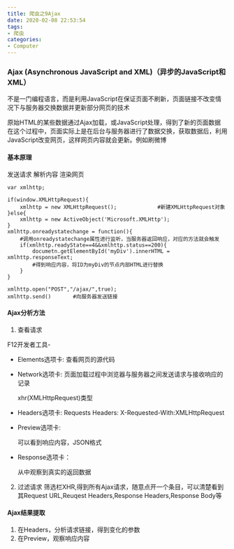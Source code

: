 ```yaml
---
title: 爬虫之9Ajax
date: 2020-02-08 22:53:54
tags:
- 爬虫
categories: 
- Computer
---
```



### Ajax (Asynchronous JavaScript and XML)（异步的JavaScript和XML）

不是一门编程语言，而是利用JavaScript在保证页面不刷新，页面链接不改变情况下与服务器交换数据并更新部分网页的技术


原始HTML的某些数据通过Ajax加载，或JavaScript处理，得到了新的页面数据
在这个过程中，页面实际上是在后台与服务器进行了数据交换，获取数据后，利用JavaScript改变网页，这样网页内容就会更新。例如刷微博

#### 基本原理
发送请求
解析内容
渲染网页

```
var xmlhttp;

if(window.XMLHttpRequest){
    xmlhttp = new XMLHttpRequest();             #新建XMLHttpRequest对象
}else{
    xmlhttp = new ActiveObject('Microsoft.XMLHttp');
}
xmlhttp.onreadystatechange = function(){
    #调用onreadystatechange属性进行监听，当服务器返回响应，对应的方法就会触发
    if(xmlhttp.readyState==4&&xmlhttp.status==200){
        documetn.getElementById('myDiv').innerHTML = xmlhttp.responseText;
        #得到响应内容，将ID为myDiv的节点内部HTML进行替换
    }
}

xmlhttp.open("POST","/ajax/",true);           
xmlhttp.send()       #向服务器发送链接                     
```

#### Ajax分析方法

1. 查看请求

F12开发者工具-

* Elements选项卡:
    查看网页的源代码

* Network选项卡:
    页面加载过程中浏览器与服务器之间发送请求与接收响应的记录

    xhr(XMLHttpRequest)类型

* Headers选项卡:
        Requests Headers: X-Requested-With:XMLHttpRequest

* Preview选项卡:

    可以看到响应内容，JSON格式

* Response选项卡：

    从中观察到真实的返回数据
    

2. 过滤请求
  筛选栏XHR,得到所有Ajax请求，随意点开一个条目，可以清楚看到其Request URL,Reuqest Headers,Response Headers,Response Body等
    
#### Ajax结果提取
   

1. 在Headers，分析请求链接，得到变化的参数
2. 在Preview，观察响应内容
    





